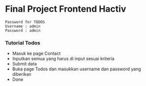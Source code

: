 
<h1> Final Project Frontend Hactiv</h1>

``` 
Password for TODOS
Username : admin
Password : admin
```

<h3> Tutorial Todos</h3>
<ul>
  <li> Masuk ke page Contact </li>
  <li> Inputkan semua yang harus di input sesuai kriteria </li>
  <li> Submit data </li>
  <li> Buka page Todos dan masukkan username dan password yang diberikan </li>
  <li> Done </li>
</ul>

